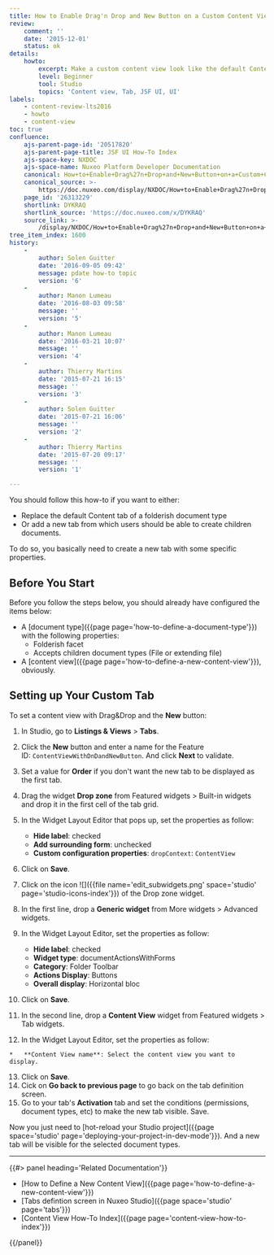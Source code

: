 ```yaml
---
title: How to Enable Drag'n Drop and New Button on a Custom Content View
review:
    comment: ''
    date: '2015-12-01'
    status: ok
details:
    howto:
        excerpt: Make a custom content view look like the default Content tab.
        level: Beginner
        tool: Studio
        topics: 'Content view, Tab, JSF UI, UI'
labels:
    - content-review-lts2016
    - howto
    - content-view
toc: true
confluence:
    ajs-parent-page-id: '20517820'
    ajs-parent-page-title: JSF UI How-To Index
    ajs-space-key: NXDOC
    ajs-space-name: Nuxeo Platform Developer Documentation
    canonical: How+to+Enable+Drag%27n+Drop+and+New+Button+on+a+Custom+Content+View
    canonical_source: >-
        https://doc.nuxeo.com/display/NXDOC/How+to+Enable+Drag%27n+Drop+and+New+Button+on+a+Custom+Content+View
    page_id: '26313229'
    shortlink: DYKRAQ
    shortlink_source: 'https://doc.nuxeo.com/x/DYKRAQ'
    source_link: >-
        /display/NXDOC/How+to+Enable+Drag%27n+Drop+and+New+Button+on+a+Custom+Content+View
tree_item_index: 1600
history:
    -
        author: Solen Guitter
        date: '2016-09-05 09:42'
        message: pdate how-to topic
        version: '6'
    -
        author: Manon Lumeau
        date: '2016-08-03 09:58'
        message: ''
        version: '5'
    -
        author: Manon Lumeau
        date: '2016-03-21 10:07'
        message: ''
        version: '4'
    -
        author: Thierry Martins
        date: '2015-07-21 16:15'
        message: ''
        version: '3'
    -
        author: Solen Guitter
        date: '2015-07-21 16:06'
        message: ''
        version: '2'
    -
        author: Thierry Martins
        date: '2015-07-20 09:17'
        message: ''
        version: '1'

---
```

You should follow this how-to if you want to either:

*   Replace the default Content tab of a folderish document type
*   Or add a new tab from which users should be able to create children documents.

To do so, you basically need to create a new tab with some specific properties.

## Before You Start

Before you follow the steps below, you should already have configured the items below:

*   A [document type]({{page page='how-to-define-a-document-type'}}) with the following properties:
    *   Folderish facet
    *   Accepts children document types (File or extending file)
*   A [content view]({{page page='how-to-define-a-new-content-view'}}), obviously.

## Setting up Your Custom Tab

To set a content view with Drag&Drop and the **New** button:

1.  In Studio, go to **Listings & Views** > **Tabs**.
2.  Click the **New** button and enter a name for the Feature ID:&nbsp;`ContentViewWithDnDandNewButton`. And click **Next** to validate.
3.  Set a value for **Order** if you don't want the new tab to be displayed as the first tab.
4.  Drag the widget **Drop zone** from Featured widgets > Built-in widgets and drop it in the first cell of the tab grid.
5.  In the Widget Layout Editor that pops up, set the properties as follow:

    *   **Hide label**: checked
    *   **Add surrounding form**: unchecked
    *   **Custom configuration properties**: `dropContext`: `ContentView`
6.  Click on **Save**.
7.  Click on the icon&nbsp;![]({{file name='edit_subwidgets.png' space='studio' page='studio-icons-index'}}) of the Drop zone widget.
8.  In the first line, drop a **Generic widget** from More widgets > Advanced widgets.
9.  In the Widget Layout Editor, set the properties as follow:

    *   **Hide label**: checked
    *   **Widget type**: documentActionsWithForms
    *   **Category**: Folder Toolbar
    *   **Actions Display**: Buttons
    *   **Overall display**: Horizontal bloc
10.  Click on **Save**.
11.  In the second line, drop a **Content View** widget from Featured widgets > Tab widgets.
12.  In the Widget Layout Editor, set the properties as follow:

    *   **Content View name**: Select the content view you want to display.
13.  Click on **Save**.
14.  Cick on **Go back to previous page** to go back on the tab definition screen.
15.  Go to your tab's **Activation** tab and set the conditions (permissions, document types, etc) to make the new tab visible. Save.

Now you just need to [hot-reload your Studio project]({{page space='studio' page='deploying-your-project-in-dev-mode'}}). And a new tab will be visible for the selected document types.

* * *

<div class="row" data-equalizer data-equalize-on="medium"><div class="column medium-6">{{#> panel heading='Related Documentation'}}

- [How to Define a New Content View]({{page page='how-to-define-a-new-content-view'}})
- [Tabs defintion screen in Nuxeo Studio]({{page space='studio' page='tabs'}})
- [Content View How-To Index]({{page page='content-view-how-to-index'}})

{{/panel}}</div><div class="column medium-6">

&nbsp;

</div></div>
